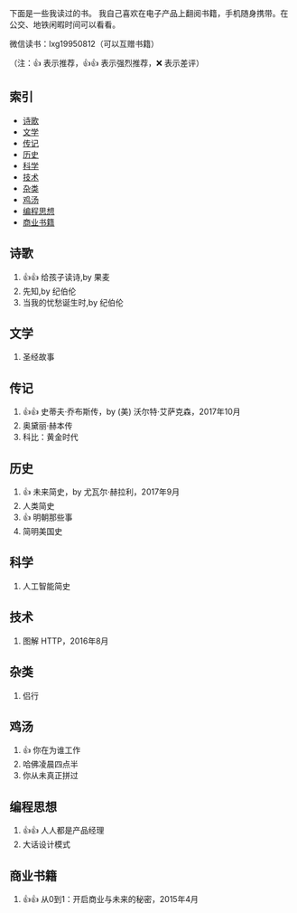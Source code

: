 下面是一些我读过的书。
我自己喜欢在电子产品上翻阅书籍，手机随身携带。在公交、地铁闲暇时间可以看看。

微信读书：lxg19950812（可以互赠书籍）

（注：:+1: 表示推荐，:+1::+1: 表示强烈推荐，:x: 表示差评）

## 索引

- [诗歌](#诗歌)
- [文学](#文学)
- [传记](#传记)
- [历史](#历史)
- [科学](#科学)
- [技术](#技术)
- [杂类](#杂类)
- [鸡汤](#鸡汤)
- [编程思想](#编程思想)
- [商业书籍](#商业书籍)

## 诗歌

1. :+1::+1: 给孩子读诗,by 果麦 
1. 先知,by 纪伯伦
1. 当我的忧愁诞生时,by 纪伯伦
 
## 文学

1. 圣经故事

## 传记

1. :+1::+1: 史蒂夫·乔布斯传，by (美) 沃尔特·艾萨克森，2017年10月
1. 奥黛丽·赫本传
1. 科比：黄金时代

## 历史

1. :+1: 未来简史，by 尤瓦尔·赫拉利，2017年9月
1. 人类简史
1. :+1: 明朝那些事
1. 简明美国史

## 科学

1. 人工智能简史

## 技术

1. 图解 HTTP，2016年8月


## 杂类

1. 侣行

## 鸡汤

1. :+1: 你在为谁工作
1. 哈佛凌晨四点半
1. 你从未真正拼过

## 编程思想

1. :+1::+1: 人人都是产品经理
1. 大话设计模式

## 商业书籍

1. :+1::+1: 从0到1：开启商业与未来的秘密，2015年4月